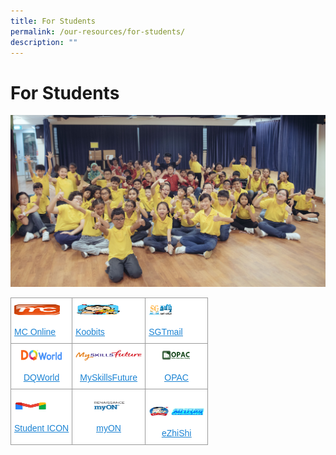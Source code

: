 ```yaml
---
title: For Students
permalink: /our-resources/for-students/
description: ""
---
```

# **For Students**
![](/images/Actual-14-e1492362940454.jpg)

<table style="border-collapse:collapse;border-spacing:0" class="tg"><thead><tr><th style="background-color:#FFF;border-color:#9b9b9b;border-style:solid;border-width:1px;color:#1B83D3;font-family:Arial, sans-serif;font-size:14px;font-weight:normal;overflow:hidden;padding:10px 5px;text-align:left;text-decoration:underline;vertical-align:middle;word-break:normal"><img src="/images/mc_online.png" alt="mc_online" width="73" height="17"><br> <br><a href="https://www.mconline.sg/" target="_blank" rel="noopener noreferrer"><span style="text-decoration:underline;color:#1B83D3;background-color:transparent">MC Online</span></a></th><th style="background-color:#FFF;border-color:#9b9b9b;border-style:solid;border-width:1px;color:#1B83D3;font-family:Arial, sans-serif;font-size:14px;font-weight:normal;overflow:hidden;padding:10px 5px;text-align:left;text-decoration:underline;vertical-align:middle;word-break:normal"><img src="/images/KooBits_PS-Xinmin2.png" alt="koobits_ps-xinmin2" width="73" height="17"><br> <br><a href="https://problemsums.koobits.com/" target="_blank" rel="noopener noreferrer"><span style="text-decoration:underline;color:#1B83D3;background-color:transparent">Koobits</span></a></th><th style="background-color:#FFF;border-color:#9b9b9b;border-style:solid;border-width:1px;color:#222;font-family:Arial, sans-serif;font-size:14px;font-weight:normal;overflow:hidden;padding:10px 5px;text-align:left;vertical-align:middle;word-break:normal"><span style="background-color:#FFF"> </span><img src="/images/logo-e1498105993833.png" alt="logo" width="42" height="17"><br> <br><a href="http://www.sgtamil.com/" target="_blank" rel="noopener noreferrer"><span style="text-decoration:underline;color:#1B83D3;background-color:transparent">SGTmail</span></a></th></tr></thead><tbody><tr><td style="background-color:#FFF;border-color:#9b9b9b;border-style:solid;border-width:1px;color:#1B83D3;font-family:Arial, sans-serif;font-size:14px;overflow:hidden;padding:10px 5px;text-align:center;text-decoration:underline;vertical-align:middle;word-break:normal"><img src="/images/dqworld.png" alt="dqworld" width="65" height="17"><br><br><a href="https://www.dqworld.net/" target="_blank" rel="noopener noreferrer"><span style="text-decoration:underline;color:#1B83D3;background-color:transparent">DQWorld</span></a></td><td style="background-color:#FFF;border-color:#9b9b9b;border-style:solid;border-width:1px;color:#222;font-family:Arial, sans-serif;font-size:14px;overflow:hidden;padding:10px 5px;text-align:center;vertical-align:middle;word-break:normal"><img src="/images/logo_myskillsfuture.png" alt="logo_myskillsfuture" width="106" height="17"><br><br><a href="https://www.myskillsfuture.sg/content/student/en/primary.html" target="_blank" rel="noopener noreferrer"><span style="text-decoration:underline;color:#1B83D3;background-color:transparent">MySkillsFuture</span></a></td><td style="background-color:#FFF;border-color:#9b9b9b;border-style:solid;border-width:1px;color:#222;font-family:Arial, sans-serif;font-size:14px;overflow:hidden;padding:10px 5px;text-align:center;vertical-align:middle;word-break:normal"><img src="/images/opac.png" alt="Opac" width="49" height="17"><br><br><a href="https://schoolibrary.moe.edu.sg/xinminpri/cgi-bin/spydus.exe/MSGTRN/WPAC/HOME" target="_blank" rel="noopener noreferrer"><span style="text-decoration:underline;color:#1B83D3;background-color:transparent">OPAC</span></a></td></tr><tr><td style="background-color:#FFF;border-color:#9b9b9b;border-style:solid;border-width:1px;color:#222;font-family:Arial, sans-serif;font-size:14px;overflow:hidden;padding:10px 5px;text-align:left;vertical-align:middle;word-break:normal"><img src="/images/gmail-300x300.jpg" alt="Gmail" width="53" height="17"><br><br><a href="https://workspace.google.com/dashboard" target="_blank" rel="noopener noreferrer"><span style="text-decoration:underline;color:#1B83D3;background-color:transparent">Student ICON</span></a></td><td style="background-color:#FFF;border-color:#9b9b9b;border-style:solid;border-width:1px;color:#222;font-family:Arial, sans-serif;font-size:14px;overflow:hidden;padding:10px 5px;text-align:center;vertical-align:middle;word-break:normal"><img src="/images/2022-myON.png" alt="Image" width="55" height="17"><br><br><a href="https://www.myon.com/" target="_blank" rel="noopener noreferrer"><span style="text-decoration:underline;color:#1B83D3;background-color:transparent">myON</span></a></td><td style="background-color:#FFF;border-color:#9b9b9b;border-style:solid;border-width:1px;color:#222;font-family:Arial, sans-serif;font-size:14px;overflow:hidden;padding:10px 5px;text-align:center;vertical-align:top;word-break:normal"><br><img src="/images/ezhishi.jpg" width="89" height="17"><br> <br><a href="https://www.ezhishi.net/Contents/" target="_blank" rel="noopener noreferrer"><span style="text-decoration:underline;color:#1B83D3;background-color:transparent">eZhiShi</span></a></td></tr></tbody></table>